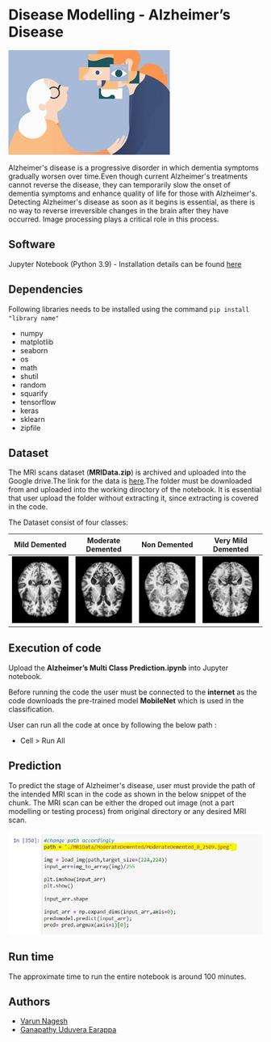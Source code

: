 # Disease Modelling - Alzheimer’s Disease
![alt text](Images/senior_woman_adult_daughter_unrecognizable_50.jpeg)

Alzheimer's disease is a progressive disorder in which dementia symptoms gradually worsen over time.Even though current Alzheimer's treatments cannot reverse the disease, they can temporarily slow the onset of dementia symptoms and enhance quality of life for those with Alzheimer's. Detecting Alzheimer's disease as soon as it begins is essential, as there is no way to reverse irreversible changes in the brain after they have occurred. Image processing plays a critical role in this process.

## Software
Jupyter Notebook (Python 3.9) - Installation details can be found [here](https://docs.jupyter.org/en/latest/install/notebook-classic.html#:~:text=Jupyter%20installation%20requires%20Python%203.3,%2C%20pip%2C%20instead%20of%20Anaconda.)

## Dependencies

Following libraries needs to be installed using the command ``` pip install "library name" ```

- numpy
- matplotlib
- seaborn
- os
- math
- shutil
- random
- squarify
- tensorflow
- keras
- sklearn
- zipfile

## Dataset

The MRI scans dataset (**MRIData.zip**) is archived and uploaded into the Google drive.The link for the data is [here](https://drive.google.com/file/d/1df0NMnziOa9xe9-x6Tl_yNeKQAfrzwy4/view?usp=sharing).The folder must be downloaded from  and uploaded into the working diroctory of the notebook. It is essential that user upload the folder without extracting it, since extracting is covered in the code.

The Dataset consist of four classes:

Mild Demented            |  Moderate Demented           |  Non Demented        |  Very Mild Demented
:-------------------------:|:-------------------------: |:-------------------------: |:-------------------------:
![alt text](Images/mildDem6.jpg)  |  ![alt text](Images/moderateDem10.jpg) |![alt text](Images/nonDem10.jpg) | ![alt text](Images/verymildDem9.jpg)



## Execution of code

Upload the **Alzheimer’s Multi Class Prediction.ipynb** into Jupyter notebook.

Before running the code the user must be connected to the **internet** as the code downloads the pre-trained model **MobileNet** which is used in the classification.

User can run all the code at once by following the below path :
- Cell > Run All

## Prediction

To predict the stage of Alzheimer's disease, user must provide the path of the intended MRI scan in the code as shown in the below snippet of the chunk. The MRI scan can be either the droped out image (not a part modelling or testing process) from original directory or any desired MRI scan.

![alt text](Images/Capture.JPG)

## Run time

The approximate time to run the entire notebook is around 100 minutes.

## Authors

- [Varun Nagesh](https://github.com/ACM40960/project-20200599)
- [Ganapathy Uduvera Earappa](https://github.com/ACM40960/project-21200172)

